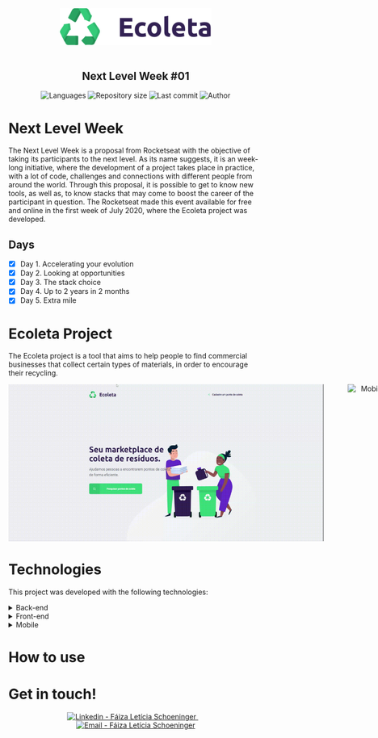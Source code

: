 <div align="center">
    <img src="https://raw.githubusercontent.com/faizaleticia/ecoleta/master/web/src/assets/logo.svg" width="300px"/>
</div>

<br />

<h2 align="center">
   Next Level Week #01
</h2>

<p align="center">
  <img alt="Languages" src="https://img.shields.io/github/languages/count/faizaleticia/ecoleta?color=%2334CB79">
  <img alt="Repository size" src="https://img.shields.io/github/repo-size/faizaleticia/ecoleta?color=%2334CB79">
  <img alt="Last commit" src="https://img.shields.io/github/last-commit/faizaleticia/ecoleta?color=%2334CB79">
  <img alt="Author" src="https://img.shields.io/badge/author-F%C3%A1iza%20Let%C3%ADcia%20Schoeninger-%2334CB79">
</p> 

#

# Next Level Week

The Next Level Week is a proposal from Rocketseat with the objective of taking its participants to the next level. As its name suggests, it is an week-long initiative, where the development of a project takes place in practice, with a lot of code, challenges and connections with different people from around the world. Through this proposal, it is possible to get to know new tools, as well as, to know stacks that may come to boost the career of the participant in question. The Rocketseat made this event available for free and online in the first week of July 2020, where the Ecoleta project was developed.

## Days

- [x] Day 1. Accelerating your evolution
- [x] Day 2. Looking at opportunities
- [x] Day 3. The stack choice
- [x] Day 4. Up to 2 years in 2 months
- [x] Day 5. Extra mile

# Ecoleta Project 

The Ecoleta project is a tool that aims to help people to find commercial businesses that collect certain types of materials, in order to encourage their recycling.

<p style="display:flex;width:100vw;" align="center">
  <img src="https://github.com/faizaleticia/ecoleta/raw/master/assets/img/web.gif" alt="Web Application Gif" width="65%" style="object-fit:contain;margin-right:5%;">

  <img src="https://github.com/faizaleticia/ecoleta/raw/master/assets/img/mobile.gif" alt="Mobile Application Gif" width="19%" height="300px">
</p>

# Technologies 

This project was developed with the following technologies:

<details>
  <summary>Back-end</summary>
    
* [Node.js](https://nodejs.org/)
* [Express](https://expressjs.com/)
* [Cors](https://www.npmjs.com/package/cors)
* [Typescript](https://www.typescriptlang.org/)
* [Knex](http://knexjs.org/)
* [Celebrate](https://github.com/arb/celebrate)
* [VS Code](https://code.visualstudio.com/)
* [SQLite](https://www.sqlite.org/index.html)

</details>

<details>
  <summary>Front-end</summary>

* [ReactJS](https://pt-br.reactjs.org/)
* [Typescript](https://www.typescriptlang.org/)
* [Axios](https://www.npmjs.com/package/axios)
* [React Dropzone](https://github.com/react-dropzone/react-dropzone)
* [React Icons](https://react-icons.netlify.com/#/)
* [Leaflet](https://leafletjs.com/)
* [React Leaflet](https://react-leaflet.js.org/)
* [VS Code](https://code.visualstudio.com/)

</details>

<details>
  <summary>Mobile</summary>

* [React Native](https://reactnative.dev/)
* [Expo](https://expo.io/learn)
* [Typescript](https://www.typescriptlang.org/)
* [React Navigation](https://reactnavigation.org/)
* [Axios](https://www.npmjs.com/package/axios)
* [Expo Constants](https://docs.expo.io/versions/latest/sdk/constants/)
* [Expo Google Fonts](https://github.com/expo/google-fonts)
* [Expo Location](https://docs.expo.io/versions/latest/sdk/location/)
* [Expo Mail Composer](https://docs.expo.io/versions/latest/sdk/mail-composer/)
* [React Native Picker Select](https://www.npmjs.com/package/react-native-picker-select)
* [VS Code](https://code.visualstudio.com/)

</details>

# How to use

# Get in touch!

<p align="center">
    <a href="https://www.linkedin.com/in/f%C3%A1iza-schoeninger-49039a53/" target="_blank" >
      <img alt="Linkedin - Fáiza Letícia Schoeninger" src="https://img.shields.io/badge/Linkedin--%23F8952D?style=social&logo=linkedin">
    </a>&nbsp;&nbsp;&nbsp;
    <a href="mailto:faizaleticia@gmail.com" target="_blank" >
      <img alt="Email - Fáiza Letícia Schoeninger" src="https://img.shields.io/badge/Email--%23F8952D?style=social&logo=gmail">
    </a> 
</p>
